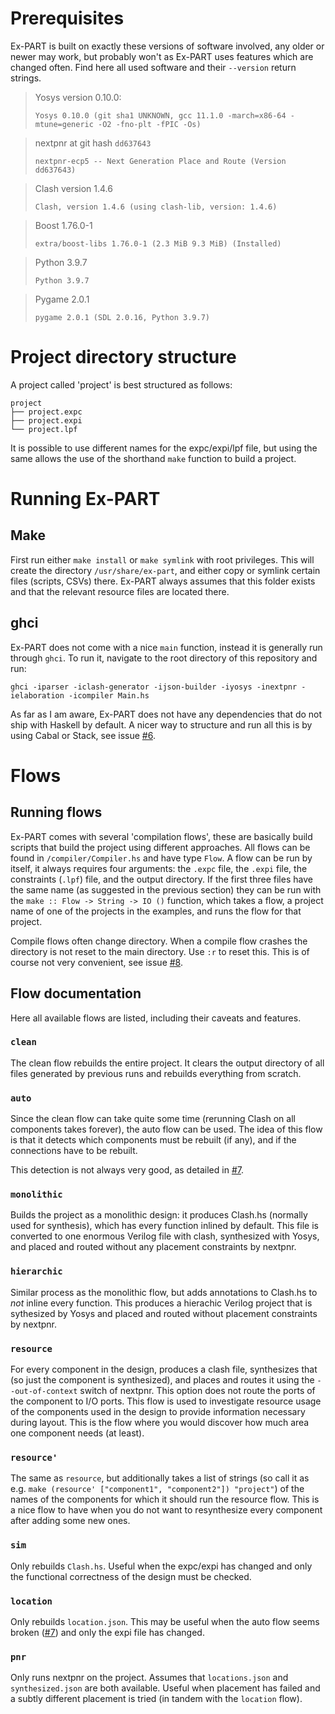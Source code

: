 # Prerequisites

Ex-PART is built on exactly these versions of software involved, any older or newer may work, but probably won't as Ex-PART uses features which are changed often. Find here all used software and their `--version` return strings.

> Yosys version 0.10.0:
> 
> 
> `Yosys 0.10.0 (git sha1 UNKNOWN, gcc 11.1.0 -march=x86-64 -mtune=generic -O2 -fno-plt -fPIC -Os)`
> 

> nextpnr at git hash `dd637643`
> 
> 
> `nextpnr-ecp5 -- Next Generation Place and Route (Version dd637643)`
> 

> Clash version 1.4.6
> 
> 
> `Clash, version 1.4.6 (using clash-lib, version: 1.4.6)`
> 

> Boost 1.76.0-1
> 
> 
> `extra/boost-libs 1.76.0-1 (2.3 MiB 9.3 MiB) (Installed)`
> 

> Python 3.9.7
> 
> 
> `Python 3.9.7`
> 

> Pygame 2.0.1
> 
> 
> `pygame 2.0.1 (SDL 2.0.16, Python 3.9.7)`
> 

# Project directory structure

A project called 'project' is best structured as follows:

```
project
├── project.expc
├── project.expi
└── project.lpf
```

It is possible to use different names for the expc/expi/lpf file, but using the same allows the use of the shorthand `make` function to build a project.

# Running Ex-PART

## Make

First run either `make install` or `make symlink` with root privileges. This will create the directory `/usr/share/ex-part`, and either copy or symlink certain files (scripts, CSVs) there. Ex-PART always assumes that this folder exists and that the relevant resource files are located there.

## ghci

Ex-PART does not come with a nice `main` function, instead it is generally run through `ghci`. To run it, navigate to the root directory of this repository and run:

```
ghci -iparser -iclash-generator -ijson-builder -iyosys -inextpnr -ielaboration -icompiler Main.hs
```

As far as I am aware, Ex-PART does not have any dependencies that do not ship with Haskell by default. A nicer way to structure and run all this is by using Cabal or Stack, see issue [#6](https://github.com/PietPtr/Ex-PART/issues/6). 

# Flows

## Running flows

Ex-PART comes with several 'compilation flows', these are basically build scripts that build the project using different approaches. All flows can be found in `/compiler/Compiler.hs` and have type `Flow`. A flow can be run by itself, it always requires four arguments: the `.expc` file, the `.expi` file, the constraints (`.lpf`) file, and the output directory. If the first three files have the same name (as suggested in the previous section) they can be run with the `make :: Flow -> String -> IO ()` function, which takes a flow, a project name of one of the projects in the examples, and runs the flow for that project.

Compile flows often change directory. When a compile flow crashes the directory is not reset to the main directory. Use `:r` to reset this. This is of course not very convenient, see issue [#8](https://github.com/PietPtr/Ex-PART/issues/8).

## Flow documentation

Here all available flows are listed, including their caveats and features.

### `clean`

The clean flow rebuilds the entire project. It clears the output directory of all files generated by previous runs and rebuilds everything from scratch. 

### `auto`

Since the clean flow can take quite some time (rerunning Clash on all components takes forever), the auto flow can be used. The idea of this flow is that it detects which components must be rebuilt (if any), and if the connections have to be rebuilt. 

This detection is not always very good, as detailed in [#7](https://github.com/PietPtr/Ex-PART/issues/7).

### `monolithic`

Builds the project as a monolithic design: it produces Clash.hs (normally used for synthesis), which has every function inlined by default. This file is converted to one enormous Verilog file with clash, synthesized with Yosys, and placed and routed without any placement constraints by nextpnr. 

### `hierarchic`

Similar process as the monolithic flow, but adds annotations to Clash.hs to _not_ inline every function. This produces a hierachic Verilog project that is sythesized by Yosys and placed and routed without placement constraints by nextpnr.

### `resource`

For every component in the design, produces a clash file, synthesizes that (so just the component is synthesized), and places and routes it using the `--out-of-context` switch of nextpnr. This option does not route the ports of the component to I/O ports. This flow is used to investigate resource usage of the components used in the design to provide information necessary during layout. This is the flow where you would discover how much area one component needs (at least).

### `resource'`

The same as `resource`, but additionally takes a list of strings (so call it as e.g. `make (resource' ["component1", "component2"]) "project"`) of the names of the components for which it should run the resource flow. This is a nice flow to have when you do not want to resynthesize every component after adding some new ones.

### `sim`

Only rebuilds `Clash.hs`. Useful when the expc/expi has changed and only the functional correctness of the design must be checked.

### `location`

Only rebuilds `location.json`. This may be useful when the auto flow seems broken ([#7](https://github.com/PietPtr/Ex-PART/issues/7)) and only the expi file has changed.

### `pnr`

Only runs nextpnr on the project. Assumes that `locations.json` and `synthesized.json` are both available. Useful when placement has failed and a subtly different placement is tried (in tandem with the `location` flow).

